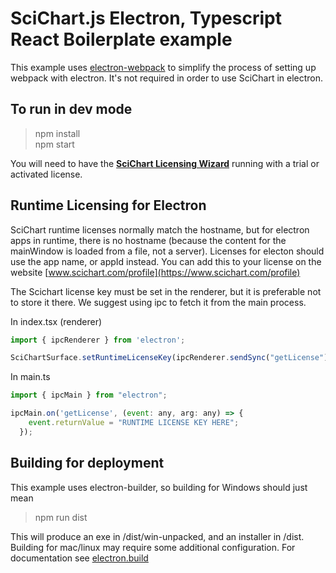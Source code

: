 # SciChart.js Electron, Typescript React Boilerplate example

This example uses [electron-webpack](https://webpack.electron.build/) to simplify the process of setting up webpack with electron.  It's not required in order to use SciChart in electron. 

## To run in dev mode

> npm install  
> npm start

You will need to have the **[SciChart Licensing Wizard](https://www.scichart.com/licensing-scichart-js/)** running with a trial or activated license.

## Runtime Licensing for Electron

SciChart runtime licenses normally match the hostname, but for electron apps in runtime, there is no hostname (because the content for the mainWindow is loaded from a file, not a server).  Licenses for electon should use the app name, or appId instead.  You can add this to your license on the website [www.scichart.com/profile](https://www.scichart.com/profile)

The Scichart license key must be set in the renderer, but it is preferable not to store it there.  We suggest using ipc to fetch it from the main process.

In index.tsx (renderer)
```javascript
import { ipcRenderer } from 'electron';

SciChartSurface.setRuntimeLicenseKey(ipcRenderer.sendSync("getLicense"));
```

In main.ts 
```javascript
import { ipcMain } from "electron";

ipcMain.on('getLicense', (event: any, arg: any) => {
    event.returnValue = "RUNTIME LICENSE KEY HERE";
  });
```

## Building for deployment

This example uses electron-builder, so building for Windows should just mean

> npm run dist

This will produce an exe in /dist/win-unpacked, and an installer in /dist.  Building for mac/linux may require some additional configuration.  For documentation see [electron.build](https://www.electron.build/)